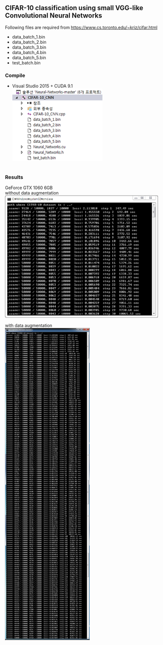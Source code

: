 ## CIFAR-10 classification using small VGG-like Convolutional Neural Networks
Following files are required from https://www.cs.toronto.edu/~kriz/cifar.html
  - data_batch_1.bin
  - data_batch_2.bin
  - data_batch_3.bin
  - data_batch_4.bin
  - data_batch_5.bin
  - test_batch.bin

### Compile
- Visual Studio 2015 + CUDA 9.1</br>
![VS_2015](/CIFAR-10_CNN/screenshot/VS_2015.png)</br></br>

### Results
GeForce GTX 1060 6GB</br>
without data augmentation</br>
![result](/CIFAR-10_CNN/screenshot/CIFAR-10_CNN.png)</br>

with data augmentation</br>
![result](/CIFAR-10_CNN/screenshot/CIFAR-10_CNN-2.png)</br>
